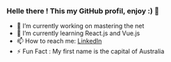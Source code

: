 ### Helle there ! This my GitHub profil, enjoy :)  👋


- 🔭 I’m currently working on mastering the net 
- 🌱 I’m currently learning React.js and Vue.js
- 📫 How to reach me: [LinkedIn](https://www.linkedin.com/in/canberramenthonnex/) 
- :zap: Fun Fact : My first name is the capital of Australia 
